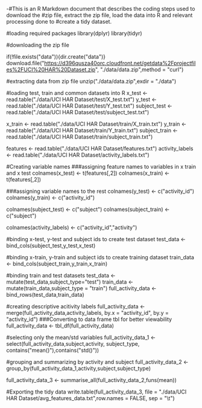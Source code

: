 -#This is an R Markdown document that describes the coding steps used to download the #zip file, extract the zip file, load the data into R and relevant processing done to #create a tidy dataset.


#loading required packages
library(dplyr)
library(tidyr)

#downloading the zip file

if(!file.exists("data")){dir.create("data")}
download.file("https://d396qusza40orc.cloudfront.net/getdata%2Fprojectfiles%2FUCI%20HAR%20Dataset.zip",
              "./data/data.zip",method = "curl")

#extracting data from zip file
unzip("./data/data.zip",exdir = "./data")

#loading test, train and common datasets into R
x_test <- read.table("./data/UCI HAR Dataset/test/X_test.txt")
y_test <- read.table("./data/UCI HAR Dataset/test/Y_test.txt")
subject_test <- read.table("./data/UCI HAR Dataset/test/subject_test.txt")

x_train <- read.table("./data/UCI HAR Dataset/train/X_train.txt")
y_train <- read.table("./data/UCI HAR Dataset/train/Y_train.txt")
subject_train <- read.table("./data/UCI HAR Dataset/train/subject_train.txt")

features <- read.table("./data/UCI HAR Dataset/features.txt")
activity_labels <- read.table("./data/UCI HAR Dataset/activity_labels.txt")

#Creating variable names
###assigning feature names to variables in x train and x test 
colnames(x_test) <- t(features[,2])
colnames(x_train) <- t(features[,2])

###assigning variable names to the rest
colnames(y_test) <- c("activity_id")
colnames(y_train) <- c("activity_id")

colnames(subject_test) <- c("subject")
colnames(subject_train) <- c("subject")

colnames(activity_labels) <- c("activity_id","activity")

#binding x-test, y-test and subject ids to create test dataset
test_data <- bind_cols(subject_test,y_test,x_test)

#binding x-train, y-train and subject ids to create training dataset
train_data <- bind_cols(subject_train,y_train,x_train)

#binding train and test datasets
test_data <- mutate(test_data,subject_type="test")
train_data <- mutate(train_data,subject_type = "train")
full_activity_data <- bind_rows(test_data,train_data)

#creating descriptive acitivity labels
full_activity_data <- merge(full_activity_data,activity_labels,
                         by.x = "activity_id",
                         by.y = "activity_id")
###Converting to data frame tbl for better viewability
full_activity_data <- tbl_df(full_activity_data) 

#selecting only the mean/std variables
full_activity_data_1 <- select(full_activity_data,subject,activity, subject_type,
                               contains("mean()"),contains("std()"))

#grouping and summarizing by activity and subject
full_activity_data_2 <- group_by(full_activity_data_1,activity,subject,subject_type)

full_activity_data_3 <- summarise_all(full_activity_data_2,funs(mean))

#Exporting the tidy data
write.table(full_activity_data_3,
            file = "./data/UCI HAR Dataset/avg_features_data.txt",row.names = FALSE,
            sep = "\t")
